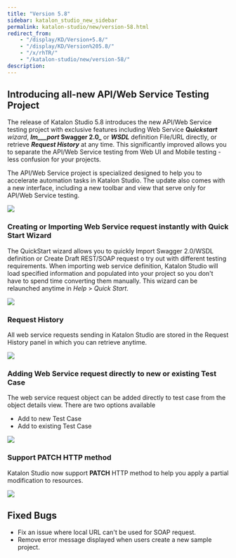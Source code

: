 ```yaml
---
title: "Version 5.8"
sidebar: katalon_studio_new_sidebar
permalink: katalon-studio/new/version-58.html
redirect_from:
    - "/display/KD/Version+5.8/"
    - "/display/KD/Version%205.8/"
    - "/x/rhTR/"
    - "/katalon-studio/new/version-58/"
description:
---
```

Introducing all-new API/Web Service Testing Project
---------------------------------------------------

The release of Katalon Studio 5.8 introduces the new API/Web Service testing project with exclusive features including Web Service **Q**_**uickstart** wizard_, **_Im___port_ Swagger 2.0_** or **_WSDL_** definition File/URL directly, or retrieve **_Request History_** at any time. This significantly improved allows you to separate the API/Web Service testing from Web UI and Mobile testing - less confusion for your projects.

The API/Web Service project is specialized designed to help you to accelerate automation tasks in Katalon Studio. The update also comes with a new interface, including a new toolbar and view that serve only for API/Web Service testing.

![](../../images/katalon-studio/new/version-58/New-API.png)

### Creating or Importing Web Service request instantly with Quick Start Wizard

The QuickStart wizard allows you to quickly Import Swagger 2.0/WSDL definition or Create Draft REST/SOAP request o try out with different testing requirements. When importing web service definition, Katalon Studio will load specified information and populated into your project so you don't have to spend time converting them manually. This wizard can be relaunched anytime in _Help_ \> _Quick Start_. 

![](../../images/katalon-studio/new/version-58/Screen-Shot-2018-10-09-at-4.41.24-PM.png)

### Request History

All web service requests sending in Katalon Studio are stored in the Request History panel in which you can retrieve anytime.

![](../../images/katalon-studio/new/version-58/Screen-Shot-2018-10-05-at-3.16.04-PM.png)

### Adding Web Service request directly to new or existing Test Case

The web service request object can be added directly to test case from the object details view. There are two options available

*   Add to new Test Case
*   Add to existing Test Case

![](../../images/katalon-studio/new/version-58/Screen-Shot-2018-10-05-at-3.17.25-PM.png)

### Support PATCH HTTP method

Katalon Studio now support **PATCH** HTTP method to help you apply a partial modification to resources. 

![](../../images/katalon-studio/new/version-58/Screen-Shot-2018-10-08-at-11.35.42-AM.png)

Fixed Bugs
----------

*   Fix an issue where local URL can't be used for SOAP request.
*   Remove error message displayed when users create a new sample project.